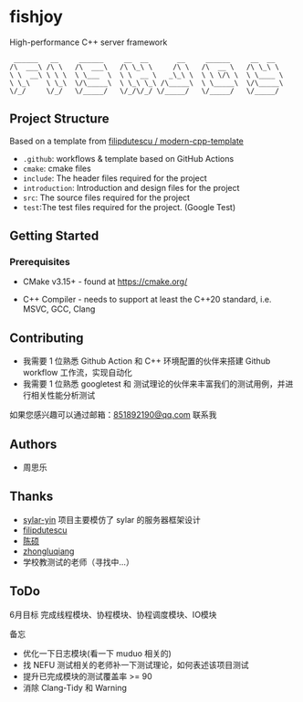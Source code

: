 # fishjoy

High-performance C++ server framework

```
 ______   __     ______     __  __       __     ______     __  __    
/\  ___\ /\ \   /\  ___\   /\ \_\ \     /\ \   /\  __ \   /\ \_\ \   
\ \  __\ \ \ \  \ \___  \  \ \  __ \   _\_\ \  \ \ \/\ \  \ \____ \  
\ \_\    \ \_\  \/\_____\  \ \_\ \_\ /\_____\  \ \_____\  \/\_____\
\/_/     \/_/   \/_____/   \/_/\/_/ \/_____/   \/_____/   \/_____/

```


## Project Structure

Based on a template from [filipdutescu / modern-cpp-template](https://github.com/filipdutescu/modern-cpp-template)

* `.github`: workflows & template based on GitHub Actions
* `cmake`: cmake files
* `include`: The header files required for the project
* `introduction`: Introduction and design files for the project
* `src`: The source files required for the project
* `test`:The test files required for the project. (Google Test)
## Getting Started

### Prerequisites

* CMake v3.15+ - found at https://cmake.org/

* C++ Compiler - needs to support at least the C++20 standard, i.e. MSVC, GCC, Clang

## Contributing

* 我需要 1 位熟悉 Github Action 和 C++ 环境配置的伙伴来搭建 Github workflow 工作流，实现自动化
* 我需要 1 位熟悉 googletest 和 测试理论的伙伴来丰富我们的测试用例，并进行相关性能分析测试

如果您感兴趣可以通过邮箱：851892190@qq.com 联系我

## Authors
* 周思乐 
## Thanks
* [sylar-yin](https://github.com/sylar-yin) 项目主要模仿了 sylar 的服务器框架设计
* [filipdutescu](https://github.com/filipdutescu)
* [陈硕](https://github.com/chenshuo)
* [zhongluqiang](https://github.com/zhongluqiang)
* 学校教测试的老师（寻找中...）

## ToDo
6月目标
完成线程模块、协程模块、协程调度模块、IO模块

备忘
* 优化一下日志模块(看一下 muduo 相关的)
* 找 NEFU 测试相关的老师补一下测试理论，如何表述该项目测试
* 提升已完成模块的测试覆盖率 >= 90
* 消除 Clang-Tidy 和 Warning